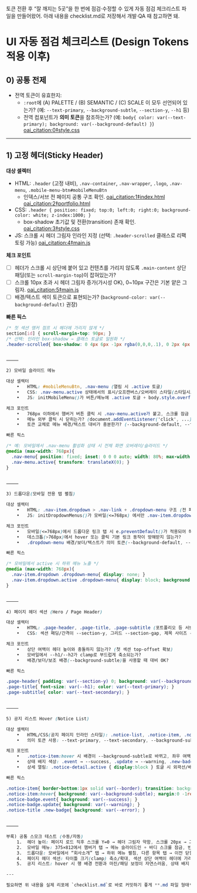 토큰 전환 후 “잘 깨지는 5곳”을 한 번에 점검·수정할 수 있게 자동 점검 체크리스트 파일을 만들어왔어. 아래 내용을 checklist.md로 저장해서 개발·QA 때 참고하면 돼.

# UI 자동 점검 체크리스트 (Design Tokens 적용 이후)

## 0) 공통 전제
- 전역 토큰이 유효한지:
  - `:root`에 (A) PALETTE / (B) SEMANTIC / (C) SCALE 이 모두 선언되어 있는가? (예: `--text-primary`, `--background-subtle`, `--section-y`, `--h1` 등)
  - 전역 컴포넌트가 **의미 토큰**을 참조하는가? (예: `body{ color: var(--text-primary); background: var(--background-default) }`)   [oai_citation:0‡style.css](file-service://file-7nsek4u7Muu3Fn5DSSAJsS)

---

## 1) 고정 헤더(Sticky Header)
**대상 셀렉터**
- HTML: `.header` (고정 내비), `.nav-container`, `.nav-wrapper`, `.logo`, `.nav-menu`, `.mobile-menu-btn#mobileMenuBtn`  
  - 인덱스/서브 전 페이지 공통 구조 확인.   [oai_citation:1‡index.html](file-service://file-Gn7pjns47JsQDb9gQpSmGC)  [oai_citation:2‡portfolio.html](file-service://file-B7fhxKLkuiGwg1PbcwAVNA)
- CSS: `.header { position: fixed; top:0; left:0; right:0; background-color: white; z-index:1000; }`  
  - box-shadow 초기값 및 전환(transition) 존재 확인.   [oai_citation:3‡style.css](file-service://file-7nsek4u7Muu3Fn5DSSAJsS)
- JS: 스크롤 시 헤더 그림자 인라인 지정 (선택: `.header-scrolled` 클래스로 리팩토링 가능)   [oai_citation:4‡main.js](file-service://file-LnDCXCugkcm26v6XUeNEpd)

**체크 포인트**
- [ ] 헤더가 스크롤 시 상단에 붙어 있고 컨텐츠를 가리지 않도록 `.main-content` 상단 패딩(또는 `scroll-margin-top`)이 잡혀있는가?
- [ ] 스크롤 10px 초과 시 헤더 그림자 증가(가시성 OK), 0~10px 구간은 기본 얕은 그림자.   [oai_citation:5‡main.js](file-service://file-LnDCXCugkcm26v6XUeNEpd)
- [ ] 배경/텍스트 색이 토큰으로 표현되는가? (`background-color: var(--background-default)` 권장)

**빠른 픽스**
```css
/* 첫 섹션 앵커 점프 시 헤더에 가리지 않게 */
section[id] { scroll-margin-top: 90px; }
/* 선택: 인라인 box-shadow → 클래스 토글로 일원화 */
.header-scrolled{ box-shadow: 0 4px 6px -1px rgba(0,0,0,.1), 0 2px 4px -2px rgba(0,0,0,.1); }


⸻

2) 모바일 슬라이드 메뉴

대상 셀렉터
	•	HTML: #mobileMenuBtn, .nav-menu (열림 시 .active 토글)   ￼
	•	CSS: .nav-menu.active 상태에서의 표시/오프캔버스/오버레이 스타일(스타일시트 내 정의 확인).   ￼
	•	JS: initMobileMenu()가 버튼/메뉴에 .active 토글 + body.style.overflow='hidden' 적용.   ￼

체크 포인트
	•	768px 이하에서 햄버거 버튼 클릭 시 .nav-menu.active가 붙고, 스크롤 잠금 동작(바디 오버플로 hidden) 되는가?   ￼
	•	메뉴 외부 클릭 시 닫히는가? (document.addEventListener('click', ...))   ￼
	•	토큰 교체로 메뉴 배경/텍스트 대비가 충분한가? (--background-default, --text-primary)

빠른 픽스

/* 예: 모바일에서 .nav-menu 활성화 상태 시 전체 화면 오버레이/슬라이드 */
@media (max-width: 768px){
  .nav-menu{ position: fixed; inset: 0 0 0 auto; width: 80%; max-width: 320px; background: var(--background-default); transform: translateX(100%); transition: transform .3s; }
  .nav-menu.active{ transform: translateX(0); }
}


⸻

3) 드롭다운(모바일 전용 탭 펼침)

대상 셀렉터
	•	HTML: .nav-item.dropdown > .nav-link + .dropdown-menu 구조 (전 페이지 동일)   ￼  ￼  ￼
	•	JS: initDropdownMenus()가 모바일(<=768px) 에서만 .nav-item.dropdown.active 토글. 리사이즈 시 (>768px) .active 초기화.   ￼

체크 포인트
	•	모바일(<=768px)에서 드롭다운 링크 탭 시 e.preventDefault()가 적용되어 하위 메뉴가 펼쳐지는가?   ￼
	•	데스크톱(>768px)에서 hover 또는 클릭 기본 링크 동작이 방해받지 않는가?
	•	.dropdown-menu 배경/보더/텍스트가 의미 토큰(--background-default, --border, --text-primary) 사용 중인가?

빠른 픽스

/* 모바일에서 active 시 하위 메뉴 노출 */
@media (max-width: 768px){
  .nav-item.dropdown .dropdown-menu{ display: none; }
  .nav-item.dropdown.active .dropdown-menu{ display: block; background: var(--background-default); border:1px solid var(--border); }
}


⸻

4) 페이지 헤더 섹션 (Hero / Page Header)

대상 셀렉터
	•	HTML: .page-header, .page-title, .page-subtitle (포트폴리오 등 서브페이지 공통)   ￼  ￼
	•	CSS: 섹션 패딩/간격이 --section-y, 그리드 --section-gap, 제목 사이즈 --h1/--h2를 참조하는지 확인.   ￼

체크 포인트
	•	상단 여백이 헤더 높이와 충돌하지 않는가? (첫 섹션 top-offset 확보)
	•	모바일에서 --h1/--h2가 clamp로 부드럽게 축소되는가?
	•	배경/보더/보조 배경(--background-subtle)을 사용할 때 대비 OK?

빠른 픽스

.page-header{ padding: var(--section-y) 0; background: var(--background-subtle); }
.page-title{ font-size: var(--h1); color: var(--text-primary); }
.page-subtitle{ color: var(--text-secondary); }


⸻

5) 공지 리스트 Hover (Notice List)

대상 셀렉터
	•	HTML/CSS(공지 페이지 인라인 스타일): .notice-list, .notice-item, .notice-item:hover, .notice-badge(.event/.update), .notice-detail(.active)   ￼  ￼
	•	의미 토큰 사용: --text-primary, --text-secondary, --background-subtle, --border, 상태색 --success, --warning, --error

체크 포인트
	•	.notice-item:hover 시 배경이 --background-subtle로 바뀌고, 좌우 여백/패딩 보정 마진이 정상 적용되는가? (리스트 경계 흔들림 없는지)   ￼
	•	상태 배지 색상: .event → --success, .update → --warning, .new-badge → --error 매핑이 유지되는가?   ￼
	•	상세 열림: .notice-detail.active { display:block } 토글 시 외곽선/배경 토큰 유지?

빠른 픽스

.notice-item{ border-bottom:1px solid var(--border); transition: background .2s; }
.notice-item:hover{ background: var(--background-subtle); margin:0 -1rem; padding:1.25rem 1rem; }
.notice-badge.event{ background: var(--success); }
.notice-badge.update{ background: var(--warning); }
.notice-title .new-badge{ background: var(--error); }


⸻

부록) 공통 스모크 테스트 (수동/자동)
	1.	헤더 높이: 페이지 로드 직후 스크롤 Y=0 → 헤더 그림자 약함, 스크롤 20px → 그림자 강화.   ￼
	2.	모바일 메뉴: 375×812에서 햄버거 탭 → 메뉴 슬라이드인 + 바디 스크롤 잠금, 빈 영역 탭 → 닫힘.   ￼
	3.	드롭다운: 모바일에서 “회사소개” 탭 → 하위 메뉴 펼침, 다른 항목 탭 → 이전 닫힘. 데스크톱에선 링크 기본 동작 유지.   ￼
	4.	페이지 헤더 섹션: 타이틀 크기(clamp) 축소/확대, 섹션 상단 여백이 헤더에 가리지 않음.   ￼
	5.	공지 리스트: hover 시 행 배경 전환과 마진/패딩 보정이 자연스러움, 상태 배지 색 매핑 정확.   ￼

---

필요하면 위 내용을 실제 리포에 `checklist.md`로 바로 커밋하기 좋게 **.md 파일 형태**로도 만들어줄 수 있어. 추가로, 원하면 **Playwright용 간단 스모크 테스트 스크립트**(헤더 그림자/모바일 토글/드롭다운/공지 hover 스냅샷)도 제공해줄게.